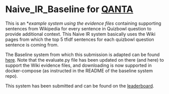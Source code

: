 # Naive_IR_Baseline for [QANTA](https://sites.google.com/view/qanta/home)

This is an **example system *using the evidence files** containing supporting sentences from Wikipedia for every sentence in Quizbowl question to provide additional context. This Naive IR system basically uses the Wiki pages from which the top 5 tfidf sentences for each quizbowl question sentence is coming from.

The Baseline system from which this submission is adapted can be found [here](https://github.com/Pinafore/qanta-codalab). Note that the evaluate.py file has been updated on there (and here) to support the Wiki evidence files, and downloading is now supported in docker-compose (as instructed in the README of the baseline system repo).

This system has been submitted and can be found on the [leaderboard](https://pinafore.github.io/qanta-leaderboard/).
